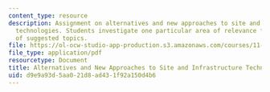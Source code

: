 ```yaml
---
content_type: resource
description: Assignment on alternatives and new approaches to site and infrastructure
  technologies. Students investigate one particular area of relevance from a list
  of suggested topics.
file: https://ol-ocw-studio-app-production.s3.amazonaws.com/courses/11-304j-site-and-infrastructure-systems-planning-spring-2009/d9e9a93d5aa021d8ad431f92a150d4b6_MIT11_304js09_assn03a.pdf
file_type: application/pdf
resourcetype: Document
title: Alternatives and New Approaches to Site and Infrastructure Technologies
uid: d9e9a93d-5aa0-21d8-ad43-1f92a150d4b6
---
```

